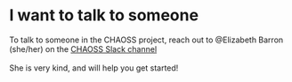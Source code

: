 <div id="talk">
<h1>I want to talk to someone</h1>
To talk to someone in the CHAOSS project, reach out to @Elizabeth Barron (she/her) on the 
<a href="https://join.slack.com/t/chaoss-workspace/shared_invite/zt-r65szij9-QajX59hkZUct82b0uACA6g">CHAOSS Slack channel</a><br><br>
She is very kind, and will help you get started!
</div>